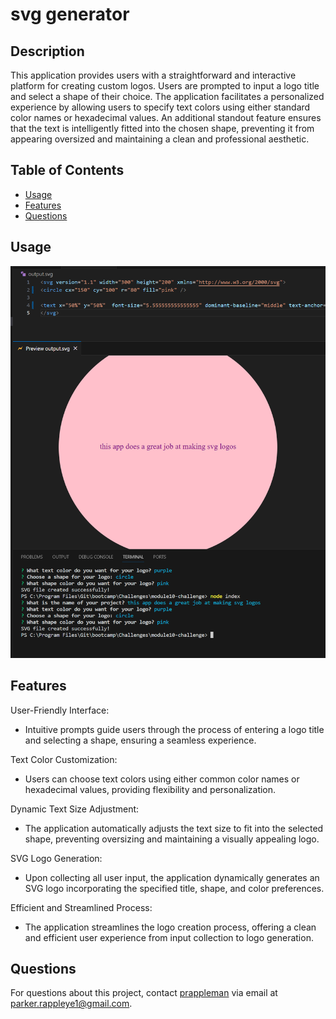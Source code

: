 # svg generator

## Description
This application provides users with a straightforward and interactive platform for creating custom logos. Users are prompted to input a logo title and select a shape of their choice. The application facilitates a personalized experience by allowing users to specify text colors using either standard color names or hexadecimal values. An additional standout feature ensures that the text is intelligently fitted into the chosen shape, preventing it from appearing oversized and maintaining a clean and professional aesthetic.

## Table of Contents
- [Usage](#usage)
- [Features](#features)
- [Questions](#questions)

## Usage
<img src="assets/svg_example.png" title="SVG Example">

## Features
User-Friendly Interface:
* Intuitive prompts guide users through the process of entering a logo title and selecting a shape, ensuring a seamless experience.

Text Color Customization:

* Users can choose text colors using either common color names or hexadecimal values, providing flexibility and personalization.

Dynamic Text Size Adjustment:

* The application automatically adjusts the text size to fit into the selected shape, preventing oversizing and maintaining a visually appealing logo.

SVG Logo Generation:

* Upon collecting all user input, the application dynamically generates an SVG logo incorporating the specified title, shape, and color preferences.

Efficient and Streamlined Process:

* The application streamlines the logo creation process, offering a clean and efficient user experience from input collection to logo generation.

## Questions
For questions about this project, contact [prappleman](https://github.com/prappleman) via email at parker.rappleye1@gmail.com.
